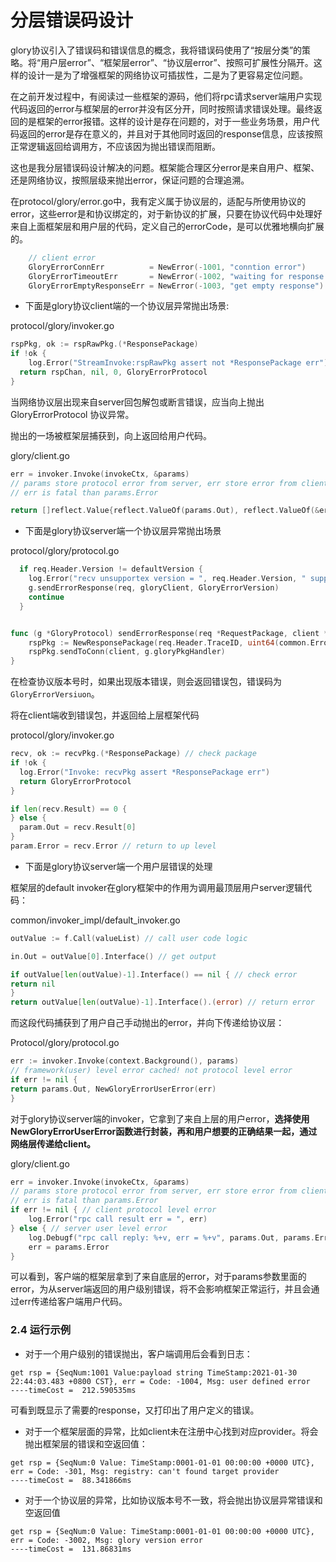 #  分层错误码设计

glory协议引入了错误码和错误信息的概念，我将错误码使用了“按层分类”的策略。将“用户层error”、“框架层error”、“协议层error”、按照可扩展性分隔开。这样的设计一是为了增强框架的网络协议可插拔性，二是为了更容易定位问题。

在之前开发过程中，有阅读过一些框架的源码，他们将rpc请求server端用户实现代码返回的error与框架层的error并没有区分开，同时按照请求错误处理。最终返回的是框架的error报错。这样的设计是存在问题的，对于一些业务场景，用户代码返回的error是存在意义的，并且对于其他同时返回的response信息，应该按照正常逻辑返回给调用方，不应该因为抛出错误而阻断。

这也是我分层错误码设计解决的问题。框架能合理区分error是来自用户、框架、还是网络协议，按照层级来抛出error，保证问题的合理追溯。

在protocol/glory/error.go中，我有定义属于协议层的，适配与所使用协议的error，这些error是和协议绑定的，对于新协议的扩展，只要在协议代码中处理好来自上面框架层和用户层的代码，定义自己的errorCode，是可以优雅地横向扩展的。

```go
	// client error
	GloryErrorConnErr          = NewError(-1001, "conntion error")
	GloryErrorTimeoutErr       = NewError(-1002, "waiting for response time out")
	GloryErrorEmptyResponseErr = NewError(-1003, "get empty response")
```

- 下面是glory协议client端的一个协议层异常抛出场景:

protocol/glory/invoker.go

```go
rspPkg, ok := rspRawPkg.(*ResponsePackage)
if !ok {
 	log.Error("StreamInvoke:rspRawPkg assert not *ResponsePackage err")
  return rspChan, nil, 0, GloryErrorProtocol
}
```

当网络协议层出现来自server回包解包或断言错误，应当向上抛出GloryErrorProtocol 协议异常。

抛出的一场被框架层捕获到，向上返回给用户代码。

glory/client.go 

```go
err = invoker.Invoke(invokeCtx, &params)
// params store protocol error from server, err store error from client
// err is fatal than params.Error

return []reflect.Value{reflect.ValueOf(params.Out), reflect.ValueOf(&err).Elem()}
```

- 下面是glory协议server端一个协议层异常抛出场景

protocol/glory/protocol.go

```go
  if req.Header.Version != defaultVersion {
    log.Error("recv unsupportex version = ", req.Header.Version, " support version = ", defaultVersion)
    g.sendErrorResponse(req, gloryClient, GloryErrorVersion)
    continue
  }


func (g *GloryProtocol) sendErrorResponse(req *RequestPackage, client *gloryConnClient, err *Error) {
	rspPkg := NewResponsePackage(req.Header.TraceID, uint64(common.ErrorRspPkg), req.Header.Seq, err)
	rspPkg.sendToConn(client, g.gloryPkgHandler)
}

```

在检查协议版本号时，如果出现版本错误，则会返回错误包，错误码为`GloryErrorVersiuon`。

将在client端收到错误包，并返回给上层框架代码

protocol/glory/invoker.go

```go
recv, ok := recvPkg.(*ResponsePackage) // check package
if !ok {
  log.Error("Invoke: recvPkg assert *ResponsePackage err")
  return GloryErrorProtocol
}

if len(recv.Result) == 0 {
} else {
  param.Out = recv.Result[0]
}
param.Error = recv.Error // return to up level
```

- 下面是glory协议server端一个用户层错误的处理

框架层的default invoker在glory框架中的作用为调用最顶层用户server逻辑代码：

common/invoker_impl/default_invoker.go

```go
outValue := f.Call(valueList) // call user code logic

in.Out = outValue[0].Interface() // get output 

if outValue[len(outValue)-1].Interface() == nil { // check error
return nil
}
return outValue[len(outValue)-1].Interface().(error) // return error
```

而这段代码捕获到了用户自己手动抛出的error，并向下传递给协议层：

Protocol/glory/protocol.go

```go
err := invoker.Invoke(context.Background(), params)
// framework(user) level error cached! not protocol level error
if err != nil {
return params.Out, NewGloryErrorUserError(err)
}
```

对于glory协议server端的invoker，它拿到了来自上层的用户error，**选择使用NewGloryErrorUserError函数进行封装，再和用户想要的正确结果一起，通过网络层传递给client。**

glory/client.go

```go
err = invoker.Invoke(invokeCtx, &params)
// params store protocol error from server, err store error from client
// err is fatal than params.Error
if err != nil { // client protocol level error
	log.Error("rpc call result err = ", err)
} else { // server user level error
	log.Debugf("rpc call reply: %+v, err = %+v", params.Out, params.Error)
	err = params.Error 
}
```

可以看到，客户端的框架层拿到了来自底层的error，对于params参数里面的error，为从server端返回的用户级别错误，将不会影响框架正常运行，并且会通过err传递给客户端用户代码。

### 2.4 运行示例

- 对于一个用户级别的错误抛出，客户端调用后会看到日志：

```
get rsp = {SeqNum:1001 Value:payload string TimeStamp:2021-01-30 22:44:03.483 +0800 CST}, err = Code: -1004, Msg: user defined error
----timeCost =  212.590535ms
```

可看到既显示了需要的response，又打印出了用户定义的错误。

- 对于一个框架层面的异常，比如client未在注册中心找到对应provider。将会抛出框架层的错误和空返回值：

```
get rsp = {SeqNum:0 Value: TimeStamp:0001-01-01 00:00:00 +0000 UTC}, err = Code: -301, Msg: registry: can't found target provider
----timeCost =  88.341866ms
```

- 对于一个协议层的异常，比如协议版本号不一致，将会抛出协议层异常错误和空返回值

```
get rsp = {SeqNum:0 Value: TimeStamp:0001-01-01 00:00:00 +0000 UTC}, err = Code: -3002, Msg: glory version error
----timeCost =  131.86831ms
```

## 